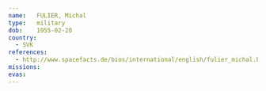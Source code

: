 ```yaml
---
name:	FULIER, Michal
type:	military
dob:	1955-02-20
country:
  - SVK
references:
  - http://www.spacefacts.de/bios/international/english/fulier_michal.htm
missions:
evas:
---
```


